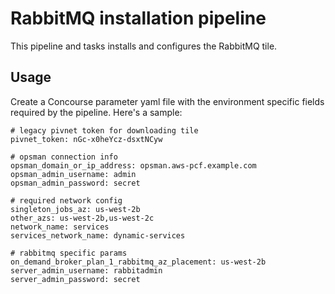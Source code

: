 # RabbitMQ installation pipeline

This pipeline and tasks installs and configures the RabbitMQ tile.

## Usage

Create a Concourse parameter yaml file with the environment specific fields required by the pipeline. Here's a sample:

```
# legacy pivnet token for downloading tile
pivnet_token: nGc-x0heYcz-dsxtNCyw

# opsman connection info
opsman_domain_or_ip_address: opsman.aws-pcf.example.com
opsman_admin_username: admin
opsman_admin_password: secret

# required network config
singleton_jobs_az: us-west-2b
other_azs: us-west-2b,us-west-2c
network_name: services
services_network_name: dynamic-services

# rabbitmq specific params
on_demand_broker_plan_1_rabbitmq_az_placement: us-west-2b
server_admin_username: rabbitadmin
server_admin_password: secret
```

